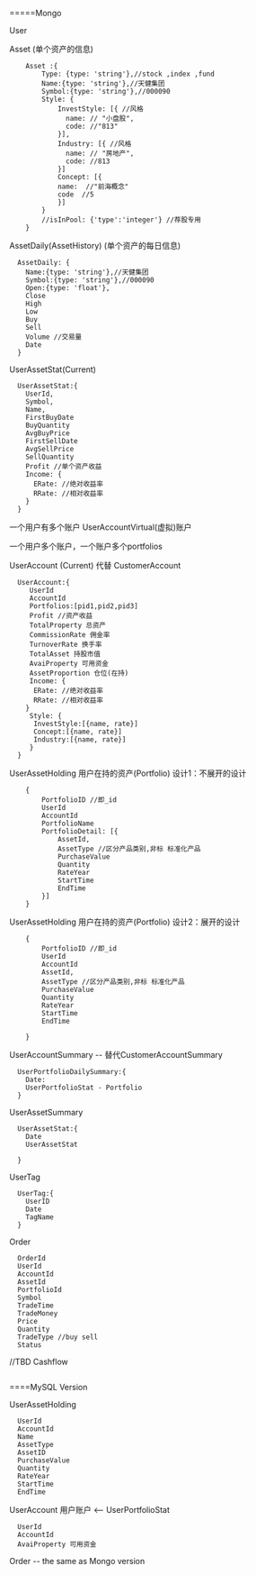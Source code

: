 
=====Mongo

User

Asset (单个资产的信息)

```
    Asset :{
        Type: {type: 'string'},//stock ,index ,fund
        Name:{type: 'string'},//天健集团
        Symbol:{type: 'string'},//000090
        Style: {
            InvestStyle: [{ //风格
              name: // "小盘股",
              code: //"813"
            }],
            Industry: [{ //风格
              name: // "房地产",
              code: //813
            }]
            Concept: [{
            name:  //"前海概念"
            code  //5
            }]
        }
        //isInPool: {'type':'integer'} //荐股专用
    }
```

AssetDaily(AssetHistory) (单个资产的每日信息)

```
  AssetDaily: {
    Name:{type: 'string'},//天健集团
    Symbol:{type: 'string'},//000090
    Open:{type: 'float'},
    Close
    High
    Low
    Buy
    Sell 
    Volume //交易量
    Date
  }
```


UserAssetStat(Current)

```
  UserAssetStat:{
    UserId,
    Symbol,
    Name,
    FirstBuyDate
    BuyQuantity
    AvgBuyPrice   
    FirstSellDate
    AvgSellPrice    
    SellQuantity
    Profit //单个资产收益
    Income: {
      ERate: //绝对收益率
      RRate: //相对收益率
    }
  }
```


一个用户有多个账户
UserAccountVirtual(虚拟)账户

一个用户多个账户，一个账户多个portfolios

UserAccount (Current) 代替 CustomerAccount

```
  UserAccount:{
     UserId
     AccountId
     Portfolios:[pid1,pid2,pid3] 
     Profit //资产收益
     TotalProperty 总资产
     CommissionRate 佣金率
     TurnoverRate 换手率
     TotalAsset 持股市值
     AvaiProperty 可用资金
     AssetProportion 仓位(在持)
     Income: {
      ERate: //绝对收益率
      RRate: //相对收益率
    }
     Style: {
      InvestStyle:[{name, rate}]
      Concept:[{name, rate}]
      Industry:[{name, rate}]
     }
  }
```

UserAssetHolding 用户在持的资产(Portfolio) 设计1：不展开的设计
```
    {
        PortfolioID //即_id
        UserId
        AccountId
        PortfolioName
        PortfolioDetail: [{
            AssetId,
            AssetType //区分产品类别,非标 标准化产品
            PurchaseValue
            Quantity
            RateYear
            StartTime
            EndTime
        }]
    }
```


UserAssetHolding 用户在持的资产(Portfolio) 设计2：展开的设计
```
    {
        PortfolioID //即_id
        UserId
        AccountId
        AssetId,
        AssetType //区分产品类别,非标 标准化产品
        PurchaseValue
        Quantity
        RateYear
        StartTime
        EndTime
        
    }
```


UserAccountSummary  -- 替代CustomerAccountSummary

```
  UserPortfolioDailySummary:{
    Date:
    UserPortfolioStat - Portfolio
  }
```

UserAssetSummary
  ```
    UserAssetStat:{
      Date
      UserAssetStat

    }

  ```

UserTag

  ```
    UserTag:{
      UserID
      Date
      TagName
    }

  ```


Order

```
  OrderId
  UserId
  AccountId
  AssetId
  PortfolioId
  Symbol
  TradeTime
  TradeMoney
  Price
  Quantity
  TradeType //buy sell
  Status

```


//TBD
Cashflow

```

```

====MySQL Version

UserAssetHolding

 ```
   UserId
   AccountId
   Name
   AssetType
   AssetID
   PurchaseValue
   Quantity
   RateYear
   StartTime
   EndTime
 ```


UserAccount 用户账户 <-- UserPortfolioStat

 ```
   UserId
   AccountId
   AvaiProperty 可用资金
 ```


Order  -- the same as Mongo version

